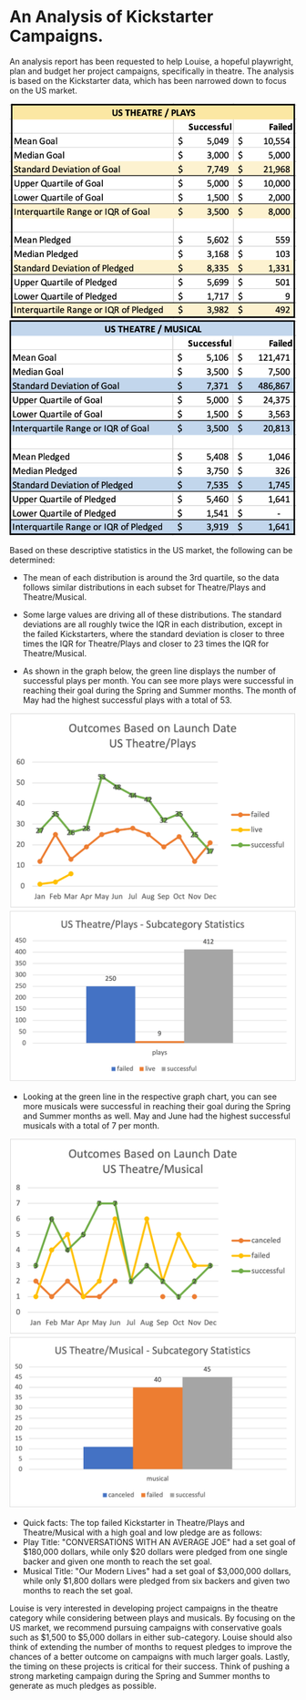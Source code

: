 # An Analysis of Kickstarter Campaigns.

An analysis report has been requested to help Louise, a hopeful playwright, plan and budget her project campaigns, specifically in theatre. The analysis is based on the Kickstarter data, which has been narrowed down to focus on the US market. 

![Descriptive_Statistics_US_Theatre_Plays](Descriptive_Statistics_US_Theatre_Plays.png)
![Descriptive_Statistics_US_Theatre_Musical](Descriptive_Statistics_US_Theatre_Musical.png)

Based on these descriptive statistics in the US market, the following can be determined:

* The mean of each distribution is around the 3rd quartile, so the data follows similar distributions in each subset for Theatre/Plays and Theatre/Musical.
* Some large values are driving all of these distributions. The standard deviations are all roughly twice the IQR in each distribution, except in the failed Kickstarters, where the standard deviation is closer to three times the IQR for Theatre/Plays and closer to 23 times the IQR for Theatre/Musical. 

* As shown in the graph below, the green line displays the number of successful plays per month. You can see more plays were successful in reaching their goal during the Spring and Summer months. The month of May had the highest successful plays with a total of 53.

![Outcomes_Based_on_Launch_Date_US_Theatre-Plays](Outcomes_Based_on_Launch_Date_US_Theatre-Plays.png)
![US_Theatre-Plays_Subcategory_Statistics](US_Theatre-Plays_Subcategory_Statistics.png)

* Looking at the green line in the respective graph chart, you can see more musicals were successful in reaching their goal during the Spring and Summer months as well. May and June had the highest successful musicals with a total of 7 per month. 

![Outcomes_Based_on_Launch_Date_US_Theatre-Musical](Outcomes_Based_on_Launch_Date_US_Theatre-Musical.png)
![US_Theatre-Musical_Subcategory_Statistics](US_Theatre-Musical_Subcategory_Statistics.png)

* Quick facts: The top failed Kickstarter in Theatre/Plays and Theatre/Musical with a high goal and low pledge are as follows:
* Play Title: "CONVERSATIONS WITH AN AVERAGE JOE" had a set goal of $180,000 dollars, while only $20 dollars were pledged from one single backer and given one month to reach the set goal. 
* Musical Title: "Our Modern Lives" had a set goal of $3,000,000 dollars, while only $1,800 dollars were pledged from six backers and given two months to reach the set goal. 

Louise is very interested in developing project campaigns in the theatre category while considering between plays and musicals. By focusing on the US market, we recommend pursuing campaigns with conservative goals such as $1,500 to $5,000 dollars in either sub-category. Louise should also think of extending the number of months to request pledges to improve the chances of a better outcome on campaigns with much larger goals. Lastly, the timing on these projects is critical for their success. Think of pushing a strong marketing campaign during the Spring and Summer months to generate as much pledges as possible. 





